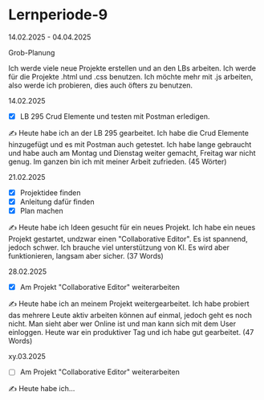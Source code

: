 # Lernperiode-9
14.02.2025 - 04.04.2025

Grob-Planung

Ich werde viele neue Projekte erstellen und an den LBs arbeiten. Ich werde für die Projekte .html und .css benutzen. Ich möchte mehr mit .js arbeiten, also werde ich probieren, dies auch öfters zu benutzen.

14.02.2025

 - [x] LB 295 Crud Elemente und testen mit Postman erledigen.

✍️ Heute habe ich an der LB 295 gearbeitet. Ich habe die Crud Elemente hinzugefügt und es mit Postman auch getestet. Ich habe lange gebraucht und habe auch am Montag und Dienstag weiter gemacht, Freitag war nicht genug. Im ganzen bin ich mit meiner Arbeit zufrieden. (45 Wörter)


21.02.2025

 - [x] Projektidee finden
 - [x] Anleitung dafür finden
 - [x] Plan machen 

✍️ Heute habe ich Ideen gesucht für ein neues Projekt. Ich habe ein neues Projekt gestartet, undzwar einen "Collaborative Editor". Es ist spannend, jedoch schwer. Ich brauche viel unterstützung von KI. Es wird aber funktionieren, langsam aber sicher. (37 Words)


28.02.2025

 - [x] Am Projekt "Collaborative Editor" weiterarbeiten

✍️ Heute habe ich an meinem Projekt weitergearbeitet. Ich habe probiert das mehrere Leute aktiv arbeiten können auf einmal, jedoch geht es noch nicht. Man sieht aber wer Online ist und man kann sich mit dem User einloggen. Heute war ein produktiver Tag und ich habe gut gearbeitet. (47 Words)


xy.03.2025

 - [ ] Am Projekt "Collaborative Editor" weiterarbeiten

✍️ Heute habe ich...
